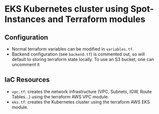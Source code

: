 # EKS Kubernetes cluster using Spot-Instances and Terraform modules

## Configuration
- Normal terraform variables can be modified in `variables.tf`.
- Backend configuration (see `backend.tf`) is commented out, so will default to storing terraform state locally. To use an S3 bucket, one can uncomment it

## IaC Resources
- `vpc.tf`: creates the network infrastructure (VPC, Subnets, IGW, Route Tables...) using the terraform AWS VPC module.
- `eks.tf`: creates the Kubernetes cluster using the terraform AWS EKS module.
